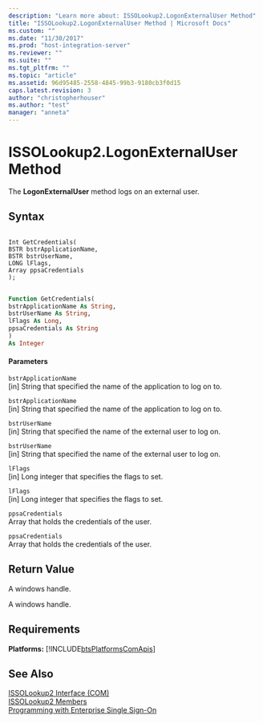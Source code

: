 ```yaml
---
description: "Learn more about: ISSOLookup2.LogonExternalUser Method"
title: "ISSOLookup2.LogonExternalUser Method | Microsoft Docs"
ms.custom: ""
ms.date: "11/30/2017"
ms.prod: "host-integration-server"
ms.reviewer: ""
ms.suite: ""
ms.tgt_pltfrm: ""
ms.topic: "article"
ms.assetid: 96d95485-2558-4845-99b3-9180cb3f0d15
caps.latest.revision: 3
author: "christopherhouser"
ms.author: "test"
manager: "anneta"
---
```

# ISSOLookup2.LogonExternalUser Method
The **LogonExternalUser** method logs on an external user.  
  
## Syntax  
  
```cpp#  
  
Int GetCredentials(  
BSTR bstrApplicationName,   
BSTR bstrUserName,  
LONG lFlags,  
Array ppsaCredentials  
);  
```  
  
```vb  
  
Function GetCredentials(  
bstrApplicationName As String,  
bstrUserName As String,   
lFlags As Long,  
ppsaCredentials As String  
)  
As Integer  
```  
  
#### Parameters  
 `bstrApplicationName`  
 [in]  String that specified the name of the application to log on to.  
  
 `bstrApplicationName`  
 [in]  String that specified the name of the application to log on to.  
  
 `bstrUserName`  
 [in]  String that specified the name of the external user to log on.  
  
 `bstrUserName`  
 [in]  String that specified the name of the external user to log on.  
  
 `lFlags`  
 [in] Long integer that specifies the flags to set.  
  
 `lFlags`  
 [in] Long integer that specifies the flags to set.  
  
 `ppsaCredentials`  
 Array that holds the credentials of the user.  
  
 `ppsaCredentials`  
 Array that holds the credentials of the user.  
  
## Return Value  
 A windows handle.  
  
 A windows handle.  
  
## Requirements  
 **Platforms:**  [!INCLUDE[btsPlatformsComApis](../includes/btsplatformscomapis-md.md)]  
  
## See Also  
 [ISSOLookup2 Interface (COM)](../esso/issolookup2-interface-com.md)   
 [ISSOLookup2 Members](../esso/issolookup2-members.md)   
 [Programming with Enterprise Single Sign-On](../esso/programming-with-enterprise-single-sign-on.md)
